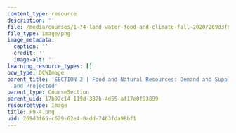 ```yaml
---
content_type: resource
description: ''
file: /media/courses/1-74-land-water-food-and-climate-fall-2020/269d3f65c62962e40add7463fda98bf1_F9-4.png
file_type: image/png
image_metadata:
  caption: ''
  credit: ''
  image-alt: ''
learning_resource_types: []
ocw_type: OCWImage
parent_title: 'SECTION 2 | Food and Natural Resources: Demand and Supply, Current
  and Projected'
parent_type: CourseSection
parent_uid: 17b97c14-119d-387b-4d55-af17e0f93899
resourcetype: Image
title: F9-4.png
uid: 269d3f65-c629-62e4-0add-7463fda98bf1
---
```

